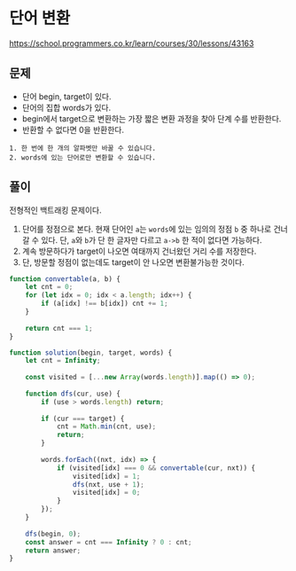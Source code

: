 # 단어 변환

https://school.programmers.co.kr/learn/courses/30/lessons/43163



## 문제

- 단어 begin, target이 있다.
- 단어의 집합 words가 있다.
- begin에서 target으로 변환하는 가장 짧은 변환 과정을 찾아 단계 수를 반환한다.
- 반환할 수 없다면 0을 반환한다.

```
1. 한 번에 한 개의 알파벳만 바꿀 수 있습니다.
2. words에 있는 단어로만 변환할 수 있습니다.
```



## 풀이

전형적인 백트래킹 문제이다.

1. 단어를 정점으로 본다. 현재 단어인 `a`는 `words`에 있는 임의의 정점 `b` 중 하나로 건너갈 수 있다. 단, `a`와 `b`가 단 한 글자만 다르고 `a->b` 한 적이 없다면 가능하다.
2. 계속 방문하다가 target이 나오면 여태까지 건너왔던 거리 수를 저장한다.
3. 단, 방문할 정점이 없는데도 target이 안 나오면 변환불가능한 것이다.

```javascript
function convertable(a, b) {
    let cnt = 0;
    for (let idx = 0; idx < a.length; idx++) {
        if (a[idx] !== b[idx]) cnt += 1;
    }
    
    return cnt === 1;
}

function solution(begin, target, words) {
    let cnt = Infinity;
    
    const visited = [...new Array(words.length)].map(() => 0);
    
    function dfs(cur, use) {
        if (use > words.length) return;
        
        if (cur === target) {
            cnt = Math.min(cnt, use);
            return;
        }
        
        words.forEach((nxt, idx) => {
            if (visited[idx] === 0 && convertable(cur, nxt)) {
                visited[idx] = 1;
                dfs(nxt, use + 1);
                visited[idx] = 0;
            }
        });
    }
    
    dfs(begin, 0);
    const answer = cnt === Infinity ? 0 : cnt;
    return answer;
}
```

